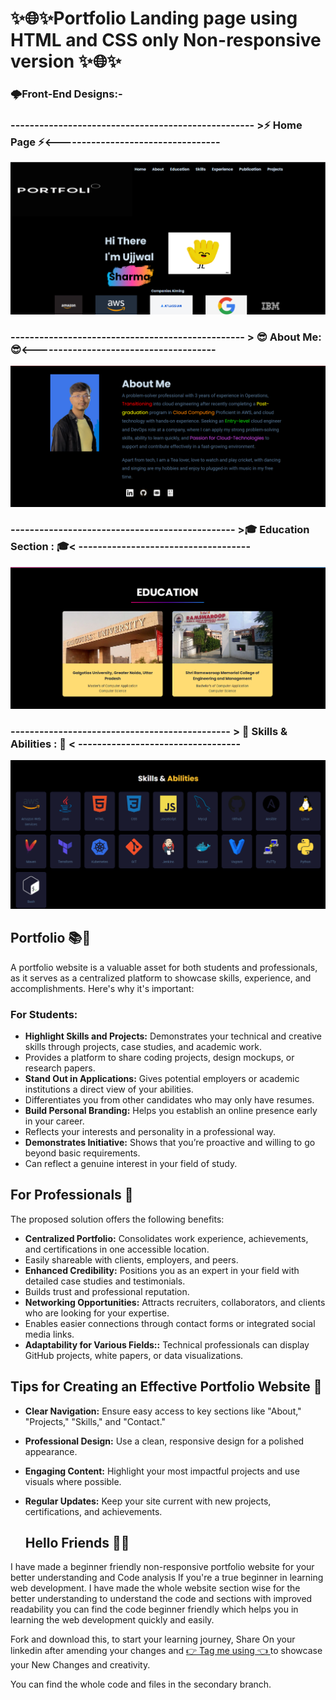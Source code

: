 
# ✨🌐✨Portfolio Landing page using HTML and CSS only Non-responsive version ✨🌐✨

### 🌩️Front-End  Designs:-

### --------------------------------------------------- >⚡ Home Page ⚡<----------------------------------

![image](https://github.com/Ujjwal-Techie/Landing-Page/blob/landingpage-files/Screen%20Shots/Screenshot%202024-12-25%20170956.png)

### ------------------------------------------------- >  😎 About Me: 😎<--------------------------------------

![image](https://github.com/Ujjwal-Techie/Landing-Page/blob/landingpage-files/Screen%20Shots/Screenshot%202024-12-25%20171036.png)

### ----------------------------------------------- >🎓 Education Section : 🎓< ------------------------------------ 

![image](https://github.com/Ujjwal-Techie/Landing-Page/blob/landingpage-files/Screen%20Shots/Screenshot%202024-12-25%20171101.png)

### ---------------------------------------------- > 🤖 Skills & Abilities : 🤖 < ---------------------------------- 

![image](https://github.com/Ujjwal-Techie/Landing-Page/blob/landingpage-files/Screen%20Shots/Screenshot%202024-12-25%20171130.png)

## Portfolio 📚📕

A portfolio website is a valuable asset for both students and professionals, as it serves as a centralized platform to showcase skills, experience, and accomplishments. Here's why it's important:

### For Students:

- **Highlight Skills and Projects:** Demonstrates your technical and creative skills through projects, case studies, and academic work.
- Provides a platform to share coding projects, design mockups, or research papers.
- **Stand Out in Applications:** Gives potential employers or academic institutions a direct view of your abilities.
- Differentiates you from other candidates who may only have resumes.
- **Build Personal Branding:** Helps you establish an online presence early in your career.
- Reflects your interests and personality in a professional way.
- **Demonstrates Initiative:** Shows that you’re proactive and willing to go beyond basic requirements.
- Can reflect a genuine interest in your field of study.

## For Professionals 💼

The proposed solution offers the following benefits:

- **Centralized Portfolio:** Consolidates work experience, achievements, and certifications in one accessible location.
- Easily shareable with clients, employers, and peers.
- **Enhanced Credibility:** Positions you as an expert in your field with detailed case studies and testimonials.
- Builds trust and professional reputation.
- **Networking Opportunities:** Attracts recruiters, collaborators, and clients who are looking for your expertise.
- Enables easier connections through contact forms or integrated social media links.
- **Adaptability for Various Fields::** Technical professionals can display GitHub projects, white papers, or data visualizations.


## Tips for Creating an Effective Portfolio Website 🏢

- **Clear Navigation:** Ensure easy access to key sections like "About," "Projects," "Skills," and "Contact."
- **Professional Design:** Use a clean, responsive design for a polished appearance.
- **Engaging Content:** Highlight your most impactful projects and use visuals where possible.
- **Regular Updates:** Keep your site current with new projects, certifications, and achievements.

  ## Hello Friends 👋👋
 I have made a beginner friendly non-responsive portfolio website for your better understanding and Code analysis If you're a true beginner in learning web development. I have made the whole website section wise for the better understanding to understand the code and sections with improved readability you can find the code beginner friendly which helps you in learning the web development quickly and easily.

 Fork and download this, to start your learning journey, Share On your linkedin after amending your changes and [👉 Tag me using 👈 ](https://www.linkedin.com/in/ujjwal-sharma-763534223) to showcase your New Changes and creativity.
 
 You can find the whole code and files in the secondary branch.


